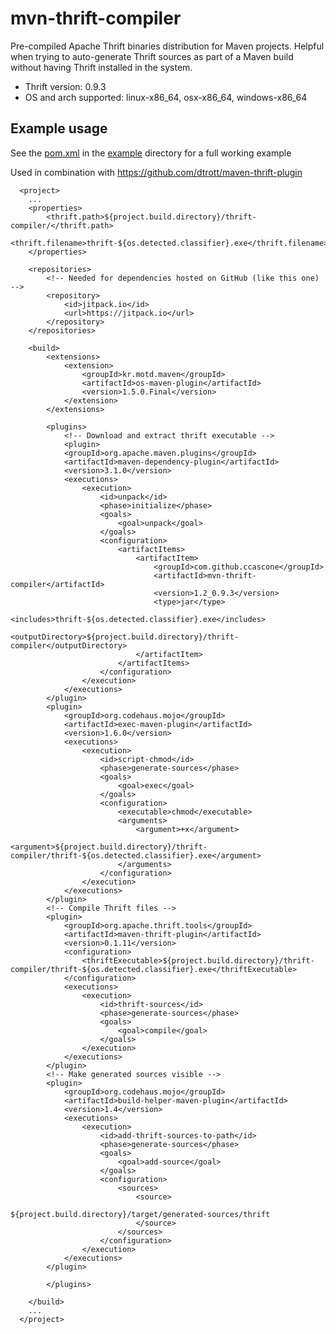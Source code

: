 # mvn-thrift-compiler

Pre-compiled Apache Thrift binaries distribution for Maven projects.
Helpful when trying to auto-generate Thrift sources as part of a Maven build without having Thrift installed in the system.

- Thrift version: 0.9.3
- OS and arch supported: linux-x86_64, osx-x86_64, windows-x86_64

## Example usage

See the [pom.xml](example/pom.xml) in the [example](example/) directory
for a full working example

Used in combination with https://github.com/dtrott/maven-thrift-plugin


      <project>
      	...
      	<properties>
      		<thrift.path>${project.build.directory}/thrift-compiler/</thrift.path>
      		<thrift.filename>thrift-${os.detected.classifier}.exe</thrift.filename>
      	</properties>

      	<repositories>
      		<!-- Needed for dependencies hosted on GitHub (like this one) -->
      		<repository>
      			<id>jitpack.io</id>
      			<url>https://jitpack.io</url>
      		</repository>
      	</repositories>

      	<build>
      		<extensions>
      			<extension>
      				<groupId>kr.motd.maven</groupId>
      				<artifactId>os-maven-plugin</artifactId>
      				<version>1.5.0.Final</version>
      			</extension>
      		</extensions>

      		<plugins>
      			<!-- Download and extract thrift executable -->
      			<plugin>
                <groupId>org.apache.maven.plugins</groupId>
                <artifactId>maven-dependency-plugin</artifactId>
                <version>3.1.0</version>
                <executions>
                    <execution>
                        <id>unpack</id>
                        <phase>initialize</phase>
                        <goals>
                            <goal>unpack</goal>
                        </goals>
                        <configuration>
                            <artifactItems>
                                <artifactItem>
                                    <groupId>com.github.ccascone</groupId>
                                    <artifactId>mvn-thrift-compiler</artifactId>
                                    <version>1.2_0.9.3</version>
                                    <type>jar</type>
                                    <includes>thrift-${os.detected.classifier}.exe</includes>
                                    <outputDirectory>${project.build.directory}/thrift-compiler</outputDirectory>
                                </artifactItem>
                            </artifactItems>
                        </configuration>
                    </execution>
                </executions>
            </plugin>
            <plugin>
                <groupId>org.codehaus.mojo</groupId>
                <artifactId>exec-maven-plugin</artifactId>
                <version>1.6.0</version>
                <executions>
                    <execution>
                        <id>script-chmod</id>
                        <phase>generate-sources</phase>
                        <goals>
                            <goal>exec</goal>
                        </goals>
                        <configuration>
                            <executable>chmod</executable>
                            <arguments>
                                <argument>+x</argument>
                                <argument>${project.build.directory}/thrift-compiler/thrift-${os.detected.classifier}.exe</argument>
                            </arguments>
                        </configuration>
                    </execution>
                </executions>
            </plugin>
            <!-- Compile Thrift files -->
            <plugin>
                <groupId>org.apache.thrift.tools</groupId>
                <artifactId>maven-thrift-plugin</artifactId>
                <version>0.1.11</version>
                <configuration>
                    <thriftExecutable>${project.build.directory}/thrift-compiler/thrift-${os.detected.classifier}.exe</thriftExecutable>
                </configuration>
                <executions>
                    <execution>
                        <id>thrift-sources</id>
                        <phase>generate-sources</phase>
                        <goals>
                            <goal>compile</goal>
                        </goals>
                    </execution>
                </executions>
            </plugin>
            <!-- Make generated sources visible -->
            <plugin>
                <groupId>org.codehaus.mojo</groupId>
                <artifactId>build-helper-maven-plugin</artifactId>
                <version>1.4</version>
                <executions>
                    <execution>
                        <id>add-thrift-sources-to-path</id>
                        <phase>generate-sources</phase>
                        <goals>
                            <goal>add-source</goal>
                        </goals>
                        <configuration>
                            <sources>
                                <source>
                                    ${project.build.directory}/target/generated-sources/thrift
                                </source>
                            </sources>
                        </configuration>
                    </execution>
                </executions>
            </plugin>

      		</plugins>

      	</build>
        ...
      </project>
